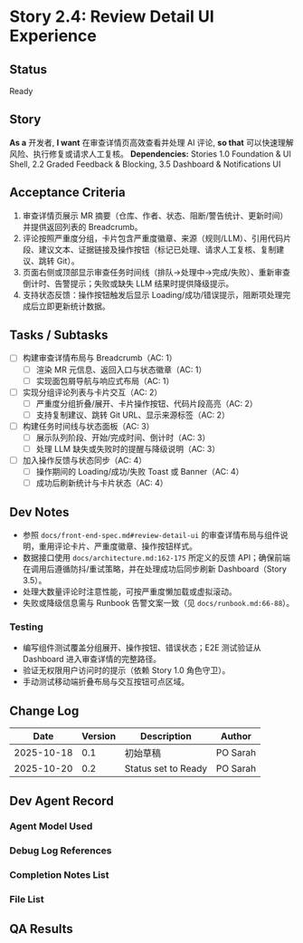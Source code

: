 # Story 2.4: Review Detail UI Experience

## Status
Ready

## Story
**As a** 开发者,
**I want** 在审查详情页高效查看并处理 AI 评论,
**so that** 可以快速理解风险、执行修复或请求人工复核。
**Dependencies:** Stories 1.0 Foundation & UI Shell, 2.2 Graded Feedback & Blocking, 3.5 Dashboard & Notifications UI

## Acceptance Criteria
1. 审查详情页展示 MR 摘要（仓库、作者、状态、阻断/警告统计、更新时间）并提供返回列表的 Breadcrumb。
2. 评论按照严重度分组，卡片包含严重度徽章、来源（规则/LLM）、引用代码片段、建议文本、证据链接及操作按钮（标记已处理、请求人工复核、复制建议、跳转 Git）。
3. 页面右侧或顶部显示审查任务时间线（排队→处理中→完成/失败）、重新审查倒计时、告警提示；失败或缺失 LLM 结果时提供降级提示。
4. 支持状态反馈：操作按钮触发后显示 Loading/成功/错误提示，阻断项处理完成后立即更新统计数据。

## Tasks / Subtasks
- [ ] 构建审查详情布局与 Breadcrumb（AC: 1）
  - [ ] 渲染 MR 元信息、返回入口与状态徽章（AC: 1）
  - [ ] 实现面包屑导航与响应式布局（AC: 1）
- [ ] 实现分组评论列表与卡片交互（AC: 2）
  - [ ] 严重度分组折叠/展开、卡片操作按钮、代码片段高亮（AC: 2）
  - [ ] 支持复制建议、跳转 Git URL、显示来源标签（AC: 2）
- [ ] 构建任务时间线与状态面板（AC: 3）
  - [ ] 展示队列阶段、开始/完成时间、倒计时（AC: 3）
  - [ ] 处理 LLM 缺失或失败时的提醒与降级说明（AC: 3）
- [ ] 加入操作反馈与状态同步（AC: 4）
  - [ ] 操作期间的 Loading/成功/失败 Toast 或 Banner（AC: 4）
  - [ ] 成功后刷新统计与卡片状态（AC: 4）

## Dev Notes
- 参照 `docs/front-end-spec.md#review-detail-ui` 的审查详情布局与组件说明，重用评论卡片、严重度徽章、操作按钮样式。
- 数据接口使用 `docs/architecture.md:162-175` 所定义的反馈 API；确保前端在调用后遵循防抖/重试策略，并在处理成功后同步刷新 Dashboard（Story 3.5）。
- 处理大数量评论时注意性能，可按严重度懒加载或虚拟滚动。
- 失败或降级信息需与 Runbook 告警文案一致（见 `docs/runbook.md:66-88`）。

### Testing
- 编写组件测试覆盖分组展开、操作按钮、错误状态；E2E 测试验证从 Dashboard 进入审查详情的完整路径。
- 验证无权限用户访问时的提示（依赖 Story 1.0 角色守卫）。
- 手动测试移动端折叠布局与交互按钮可点区域。

## Change Log
| Date | Version | Description | Author |
| --- | --- | --- | --- |
| 2025-10-18 | 0.1 | 初始草稿 | PO Sarah |
| 2025-10-20 | 0.2 | Status set to Ready | PO Sarah |

## Dev Agent Record

### Agent Model Used

### Debug Log References

### Completion Notes List

### File List

## QA Results
